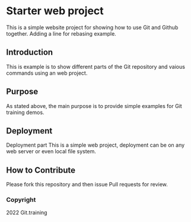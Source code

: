 # Starter web project

This is a simple website project for showing how to use Git and Github together.
Adding a line for rebasing example.

## Introduction

This is example is to show different parts of the Git repository and vaious commands using an web project.

## Purpose

As stated above, the main purpose is to provide simple examples for Git training demos.

## Deployment

Deployment part
This is a simple web project, deployment can be on any web server or even local file system.

## How to Contribute

Please fork this repository and then issue Pull requests for review.

### Copyright

2022 Git.training